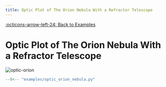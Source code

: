 ```yaml
---
title: Optic Plot of The Orion Nebula With a Refractor Telescope
---
```

[:octicons-arrow-left-24: Back to Examples](/examples)

# Optic Plot of The Orion Nebula With a Refractor Telescope

![optic-orion](/images/examples/optic_orion_nebula.png)


```python
--8<-- "examples/optic_orion_nebula.py"
```
